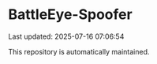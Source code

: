 # BattleEye-Spoofer

Last updated: 2025-07-16 07:06:54

This repository is automatically maintained.
